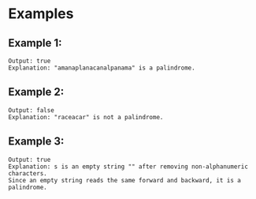 # Examples 
## Example 1:
```Input: s = "A man, a plan, a canal: Panama"
Output: true
Explanation: "amanaplanacanalpanama" is a palindrome.
```
## Example 2:
```Input: s = "race a car"
Output: false
Explanation: "raceacar" is not a palindrome.
```
## Example 3:
```Input: s = " "
Output: true
Explanation: s is an empty string "" after removing non-alphanumeric characters.
Since an empty string reads the same forward and backward, it is a palindrome.
```